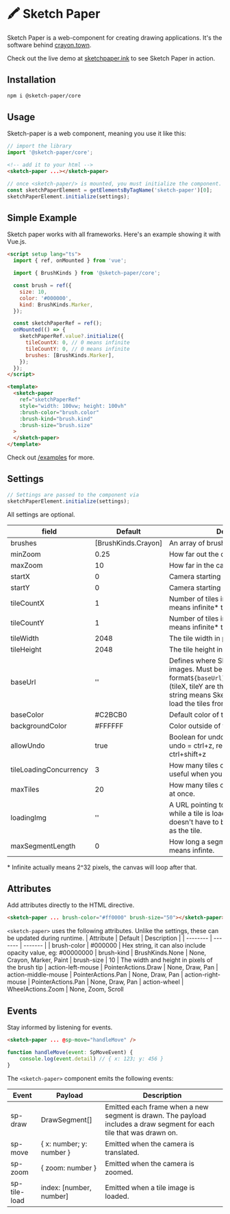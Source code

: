 # 🖍️ Sketch Paper

Sketch Paper is a web-component for creating drawing applications. It's the software behind [crayon.town](https://crayon.town).

Check out the live demo at [sketchpaper.ink](https://sketchpaper.ink) to see Sketch Paper in action.

## Installation

```bash
npm i @sketch-paper/core
```

## Usage

Sketch-paper is a web component, meaning you use it like this:

```js
// import the library
import '@sketch-paper/core';
```

```html
<!-- add it to your html -->
<sketch-paper ...></sketch-paper>
```

```js
// once <sketch-paper/> is mounted, you must initialize the component.
const sketchPaperElement = getElementsByTagName('sketch-paper')[0];
sketchPaperElement.initialize(settings);
```

## Simple Example

Sketch paper works with all frameworks. Here's an example showing it with Vue.js.

```html
<script setup lang="ts">
  import { ref, onMounted } from 'vue';

  import { BrushKinds } from '@sketch-paper/core';

  const brush = ref({
    size: 10,
    color: '#000000',
    kind: BrushKinds.Marker,
  });

  const sketchPaperRef = ref();
  onMounted(() => {
    sketchPaperRef.value?.initialize({
      tileCountX: 0, // 0 means infinite
      tileCountY: 0, // 0 means infinite
      brushes: [BrushKinds.Marker],
    });
  });
</script>

<template>
  <sketch-paper
    ref="sketchPaperRef"
    style="width: 100vw; height: 100vh"
    :brush-color="brush.color"
    :brush-kind="brush.kind"
    :brush-size="brush.size"
  >
  </sketch-paper>
</template>
```

Check out [/examples](https://github.com/WillH0lt/sketch-paper/tree/main/examples) for more.

## Settings

```js
// Settings are passed to the component via
sketchPaperElement.initialize(settings);
```

All settings are optional.

| field                  | Default             | Description                                                                                                                                                                                                                                      |
| ---------------------- | ------------------- | ------------------------------------------------------------------------------------------------------------------------------------------------------------------------------------------------------------------------------------------------ |
| brushes                | [BrushKinds.Crayon] | An array of brushes to load.                                                                                                                                                                                                                     |
| minZoom                | 0.25                | How far out the camera can zoom.                                                                                                                                                                                                                 |
| maxZoom                | 10                  | How far in the camera can zoom.                                                                                                                                                                                                                  |
| startX                 | 0                   | Camera starting position X.                                                                                                                                                                                                                      |
| startY                 | 0                   | Camera starting position Y.                                                                                                                                                                                                                      |
| tileCountX             | 1                   | Number of tiles in the x direction. 0 means infinite\* tiles                                                                                                                                                                                     |
| tileCountY             | 1                   | Number of tiles in the y direction. 0 means infinite\* tiles                                                                                                                                                                                     |
| tileWidth              | 2048                | The tile width in pixels.                                                                                                                                                                                                                        |
| tileHeight             | 2048                | The tile height in pixels.                                                                                                                                                                                                                       |
| baseUrl                | ''                  | Defines where Sketch Paper looks for tile images. Must be a public URL with the format`${baseUrl}/${tileX}_${tileY}.png` (tileX, tileY are the tile indices). Empty string means Sketch Paper will not try to load the tiles from remote images. |
| baseColor              | #C2BCB0             | Default color of the tiles.                                                                                                                                                                                                                      |
| backgroundColor        | #FFFFFF             | Color outside of the drawing surface.                                                                                                                                                                                                            |
| allowUndo              | true                | Boolean for undo/redo functionality. undo = ctrl+z, redo = ctrl+y or ctrl+shift+z                                                                                                                                                                |
| tileLoadingConcurrency | 3                   | How many tiles can be loading at once, useful when you're using "baseUrl".                                                                                                                                                                       |
| maxTiles               | 20                  | How many tiles can be loaded in memory at once.                                                                                                                                                                                                  |
| loadingImg             | ''                  | A URL pointing to an image to show while a tile is loading. The loading image doesn't have to be the same resolution as the tile.                                                                                                                |
| maxSegmentLength       | 0                   | How long a segment is a allowed to be. 0 means infinte.                                                                                                                                                                                          |

\* Infinite actually means 2^32 pixels, the canvas will loop after that.

## Attributes

Add attributes directly to the HTML directive.

```html
<sketch-paper ... brush-color="#ff0000" brush-size="50"></sketch-paper>
```

`<sketch-paper>` uses the following attributes. Unlike the settings, these can be updated during runtime.
| Attribute | Default | Description |
| -------- | ------- | ------- |
| brush-color | #000000 | Hex string, it can also include opacity value, eg: #00000000
| brush-kind | BrushKinds.None | None, Crayon, Marker, Paint
| brush-size | 10 | The width and height in pixels of the brush tip
| action-left-mouse | PointerActions.Draw | None, Draw, Pan
| action-middle-mouse | PointerActions.Pan | None, Draw, Pan
| action-right-mouse | PointerActions.Pan | None, Draw, Pan
| action-wheel | WheelActions.Zoom | None, Zoom, Scroll

## Events

Stay informed by listening for events.

```html
<sketch-paper ... @sp-move="handleMove" />
```

```js
function handleMove(event: SpMoveEvent) {
    console.log(event.detail) // { x: 123; y: 456 }
}
```

The `<sketch-paper>` component emits the following events:

| Event        | Payload                  | Description                                                                                                          |
| ------------ | ------------------------ | -------------------------------------------------------------------------------------------------------------------- |
| sp-draw      | DrawSegment[]            | Emitted each frame when a new segment is drawn. The payload includes a draw segment for each tile that was drawn on. |
| sp-move      | { x: number; y: number } | Emitted when the camera is translated.                                                                               |
| sp-zoom      | { zoom: number }         | Emitted when the camera is zoomed.                                                                                   |
| sp-tile-load | index: [number, number]  | Emitted when a tile image is loaded.                                                                                 |
